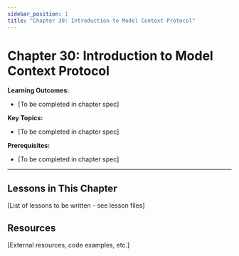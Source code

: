 ```yaml
---
sidebar_position: 1
title: "Chapter 30: Introduction to Model Context Protocol"
---
```


# Chapter 30: Introduction to Model Context Protocol

**Learning Outcomes:**
- [To be completed in chapter spec]

**Key Topics:**
- [To be completed in chapter spec]

**Prerequisites:**
- [To be completed in chapter spec]

---

## Lessons in This Chapter

[List of lessons to be written - see lesson files]

## Resources

[External resources, code examples, etc.]
